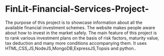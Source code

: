 # FinLit-Financial-Services-Project-
The purpose of this project is to showcase information about all the available financial investment schemes. The
website makes people aware about how to invest in the market safely. The main feature of this project is to rank
various investment plans on the basis of risk factors, maturity value, tax deduction and many more conditions
accompanying them. It uses HTML,CSS,JS,NodeJS,MongoDB,ExpressJS,Topsis and python..
